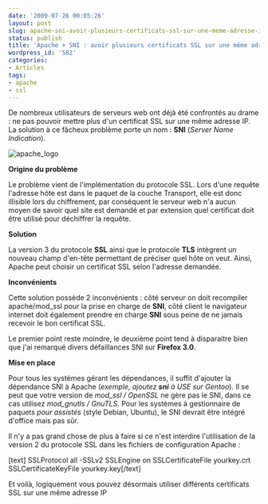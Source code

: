 ```yaml
---
date: '2009-07-26 00:05:26'
layout: post
slug: apache-sni-avoir-plusieurs-certificats-ssl-sur-une-meme-adresse-ip
status: publish
title: 'Apache + SNI : avoir plusieurs certificats SSL sur une même adresse IP'
wordpress_id: '582'
categories:
- Articles
tags:
- apache
- ssl
---
```


De nombreux utilisateurs de serveurs web ont déjà été confrontés au drame : ne pas pouvoir mettre plus d'un certificat SSL sur une même adresse IP. La solution à ce fâcheux problème porte un nom : **SNI** (_Server Name Indication_).







![apache_logo](http://blog.kdecherf.com/wp-content/uploads/2009/05/apache_logo.jpg)





**Origine du problème**




Le problème vient de l'implémentation du protocole SSL. Lors d'une requête l'adresse hôte est dans le paquet de la couche Transport, elle est donc illisible lors du chiffrement, par conséquent le serveur web n'a aucun moyen de savoir quel site est demandé et par extension quel certificat doit être utilisé pour déchiffrer la requête.







**Solution**




La version 3 du protocole **SSL** ainsi que le protocole **TLS** intègrent un nouveau champ d'en-tête permettant de préciser quel hôte on veut. Ainsi, Apache peut choisir un certificat SSL selon l'adresse demandée.







**Inconvénients**




Cette solution possède 2 inconvénients : côté serveur on doit recompiler apache/mod_ssl pour la prise en charge de **SNI**, côté client le navigateur internet doit également prendre en charge **SNI** sous peine de ne jamais recevoir le bon certificat SSL.




Le premier point reste moindre, le deuxième point tend à disparaitre bien que j'ai remarqué divers défaillances SNI sur **Firefox 3.0**.







**Mise en place**




Pour tous les systèmes gérant les dépendances, il suffit d'ajouter la dépendance SNI à Apache (_exemple, ajoutez **sni** à USE sur Gentoo_). Il se peut que votre version de _mod_ssl / OpenSSL_ ne gère pas le SNI, dans ce cas utilisez _mod_gnutls / GnuTLS_. Pour les systèmes à gestionnaire de paquets _pour assistés_ (style Debian, Ubuntu), le SNI devrait être intégré d'office mais pas sûr.




Il n'y a pas grand chose de plus à faire si ce n'est interdire l'utilisation de la version 2 du protocole SSL dans les fichiers de configuration Apache :


[text]                SSLProtocol all -SSLv2
                SSLEngine on
                SSLCertificateFile yourkey.crt
                SSLCertificateKeyFile yourkey.key[/text]





Et voilà, logiquement vous pouvez désormais utiliser différents certificats SSL sur une même adresse IP



